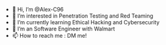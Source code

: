 - 👋 Hi, I’m @Alex-C96
- 👀 I’m interested in Penetration Testing and Red Teaming
- 🌱 I’m currently learning Ethical Hacking and Cybersecurity
- 💞️ I’m an Software Engineer with Walmart
- 📫 How to reach me : DM me!

<!---
Alex-C96/Alex-C96 is a ✨ special ✨ repository because its `README.md` (this file) appears on your GitHub profile.
You can click the Preview link to take a look at your changes.
--->
